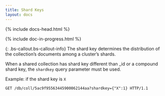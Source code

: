 ```yaml
---
title: Shard Keys
layout: docs
---
```


<div markdown="1" class="col-12 col-md-9 col-xl-8 py-md-3 bd-content">

{% include docs-head.html %}

{% include doc-in-progress.html %}

{: .bs-callout.bs-callout-info}
The shard key determines the distribution of the collection’s documents among a cluster’s shards.

When a shared collection has shard key different than \_id or a compound shard key, the `shardkey` query parameter must be used.

Example: if the shard key is `X`

```http
GET /db/coll/5ac9f95563445900062144aa?shardkey={"X":1} HTTP/1.1
```

</div>
